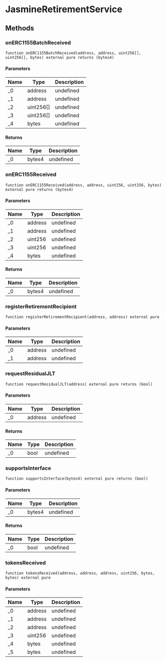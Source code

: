 # JasmineRetirementService









## Methods

### onERC1155BatchReceived

```solidity
function onERC1155BatchReceived(address, address, uint256[], uint256[], bytes) external pure returns (bytes4)
```





#### Parameters

| Name | Type | Description |
|---|---|---|
| _0 | address | undefined |
| _1 | address | undefined |
| _2 | uint256[] | undefined |
| _3 | uint256[] | undefined |
| _4 | bytes | undefined |

#### Returns

| Name | Type | Description |
|---|---|---|
| _0 | bytes4 | undefined |

### onERC1155Received

```solidity
function onERC1155Received(address, address, uint256, uint256, bytes) external pure returns (bytes4)
```





#### Parameters

| Name | Type | Description |
|---|---|---|
| _0 | address | undefined |
| _1 | address | undefined |
| _2 | uint256 | undefined |
| _3 | uint256 | undefined |
| _4 | bytes | undefined |

#### Returns

| Name | Type | Description |
|---|---|---|
| _0 | bytes4 | undefined |

### registerRetirementRecipient

```solidity
function registerRetirementRecipient(address, address) external pure
```





#### Parameters

| Name | Type | Description |
|---|---|---|
| _0 | address | undefined |
| _1 | address | undefined |

### requestResidualJLT

```solidity
function requestResidualJLT(address) external pure returns (bool)
```





#### Parameters

| Name | Type | Description |
|---|---|---|
| _0 | address | undefined |

#### Returns

| Name | Type | Description |
|---|---|---|
| _0 | bool | undefined |

### supportsInterface

```solidity
function supportsInterface(bytes4) external pure returns (bool)
```





#### Parameters

| Name | Type | Description |
|---|---|---|
| _0 | bytes4 | undefined |

#### Returns

| Name | Type | Description |
|---|---|---|
| _0 | bool | undefined |

### tokensReceived

```solidity
function tokensReceived(address, address, address, uint256, bytes, bytes) external pure
```





#### Parameters

| Name | Type | Description |
|---|---|---|
| _0 | address | undefined |
| _1 | address | undefined |
| _2 | address | undefined |
| _3 | uint256 | undefined |
| _4 | bytes | undefined |
| _5 | bytes | undefined |




